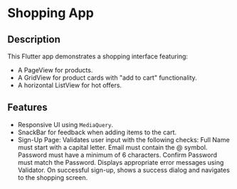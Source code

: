# Shopping App

## Description
This Flutter app demonstrates a shopping interface featuring:
- A PageView for products.
- A GridView for product cards with "add to cart" functionality.
- A horizontal ListView for hot offers.

## Features
- Responsive UI using `MediaQuery`.
- SnackBar for feedback when adding items to the cart.
- Sign-Up Page:
    Validates user input with the following checks:
    Full Name must start with a capital letter.
    Email must contain the @ symbol.
    Password must have a minimum of 6 characters.
    Confirm Password must match the Password.
    Displays appropriate error messages using Validator.
    On successful sign-up, shows a success dialog and navigates to the shopping screen.
